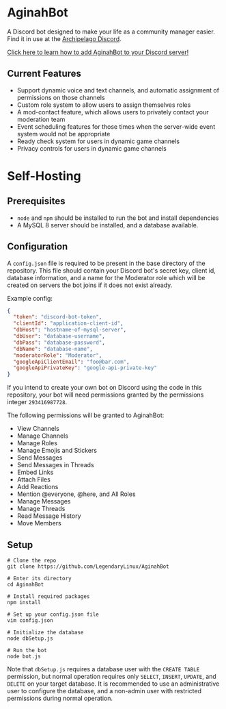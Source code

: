 # AginahBot
A Discord bot designed to make your life as a community manager easier.  
Find it in use at the [Archipelago Discord](https://discord.gg/B5pjMYy).

[Click here to learn how to add AginahBot to your Discord server!](https://github.com/LegendaryLinux/AginahBot/wiki/Using-AginahBot-on-Your-Discord-Server)

## Current Features
- Support dynamic voice and text channels, and automatic assignment of permissions on those channels
- Custom role system to allow users to assign themselves roles
- A mod-contact feature, which allows users to privately contact your moderation team
- Event scheduling features for those times when the server-wide event system would not be appropriate
- Ready check system for users in dynamic game channels
- Privacy controls for users in dynamic game channels

# Self-Hosting

## Prerequisites
- `node` and `npm` should be installed to run the bot and install dependencies
- A MySQL 8 server should be installed, and a database available.

## Configuration
A `config.json` file is required to be present in the base directory of the repository. This file should contain
your Discord bot's secret key, client id, database information, and a name for the Moderator role which
will be created on servers the bot joins if it does not exist already. 

Example config:
```json
{
  "token": "discord-bot-token",
  "clientId": "application-client-id",
  "dbHost": "hostname-of-mysql-server",
  "dbUser": "database-username",
  "dbPass": "database-password",
  "dbName": "database-name",
  "moderatorRole": "Moderator",
  "googleApiClientEmail": "foo@bar.com",
  "googleApiPrivateKey": "google-api-private-key"
}
```

If you intend to create your own bot on Discord using the code in this repository, your bot will need
permissions granted by the permissions integer `293416987728`.

The following permissions will be granted
to AginahBot:
- View Channels
- Manage Channels
- Manage Roles
- Manage Emojis and Stickers
- Send Messages
- Send Messages in Threads
- Embed Links
- Attach Files
- Add Reactions
- Mention @everyone, @here, and All Roles
- Manage Messages
- Manage Threads
- Read Message History
- Move Members

## Setup
```shell script
# Clone the repo
git clone https://github.com/LegendaryLinux/AginahBot

# Enter its directory
cd AginahBot

# Install required packages
npm install

# Set up your config.json file
vim config.json

# Initialize the database
node dbSetup.js

# Run the bot
node bot.js
```

Note that `dbSetup.js` requires a database user with the `CREATE TABLE` permission, but normal operation requires
only `SELECT`, `INSERT`, `UPDATE`, and `DELETE` on your target database. It is recommended to use an administrative
user to configure the database, and a non-admin user with restricted permissions during normal operation.
